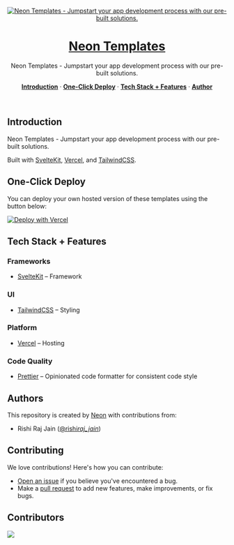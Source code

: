 <p align="center">
  <a href="https://neon.tech/templates">
    <img alt="Neon Templates - Jumpstart your app development process with our pre-built solutions." src="">
    <h1 align="center">Neon Templates</h1>
  </a>
</p>

<p align="center">
  Neon Templates - Jumpstart your app development process with our pre-built solutions.
</p>

<p align="center">
  <a href="#introduction"><strong>Introduction</strong></a> ·
  <a href="#one-click-deploy"><strong>One-Click Deploy</strong></a> ·
  <a href="#tech-stack--features"><strong>Tech Stack + Features</strong></a> ·
  <a href="#author"><strong>Author</strong></a>
</p>
<br/>

## Introduction

Neon Templates - Jumpstart your app development process with our pre-built solutions.

Built with [SvelteKit](https://kit.svelte.dev), [Vercel](https://vercel.com), and [TailwindCSS](https://tailwindcss.com).

## One-Click Deploy

You can deploy your own hosted version of these templates using the button below:

[![Deploy with Vercel](https://vercel.com/button)](https://vercel.com/new/clone?repository-url=https://github.com/neondatabase/templates)

## Tech Stack + Features

### Frameworks

- [SvelteKit](https://kit.svelte.dev) – Framework

### UI

- [TailwindCSS](https://tailwindcss.com) – Styling

### Platform

- [Vercel](https://vercel.com) – Hosting

### Code Quality

- [Prettier](https://prettier.io/) – Opinionated code formatter for consistent code style

## Authors

This repository is created by [Neon](https://neon.tech) with contributions from:

- Rishi Raj Jain ([@rishi*raj_jain*](https://twitter.com/rishi_raj_jain_))

## Contributing

We love contributions! Here's how you can contribute:

- [Open an issue](https://github.com/neondatabase/templates/issues) if you believe you've encountered a bug.
- Make a [pull request](https://github.com/neondatabase/templates/pull) to add new features, make improvements, or fix bugs.

## Contributors

<a href="https://github.com/neondatabase/templates/graphs/contributors">
  <img src="https://contrib.rocks/image?repo=neondatabase/templates" />
</a>
